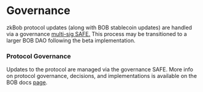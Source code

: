 # Governance

zkBob protocol updates (along with BOB stablecoin updates) are handled via a governance [multi-sig SAFE.](https://gnosis-safe.io/app/matic:0xd4a3D9Ca00fa1fD8833D560F9217458E61c446d8/home) This process may be transitioned to a larger BOB DAO following the beta implementation.

### Protocol Governance

Updates to the protocol are managed via the governance SAFE. More info on protocol governance, decisions, and implementations is available on the BOB docs [page](https://bob-docs.zkbob.com/bob-dao/governance/protocol-governance).
